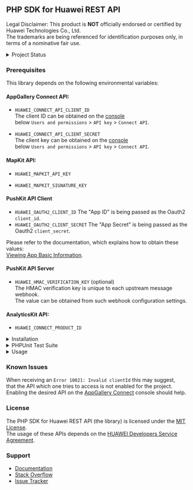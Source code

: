 ## PHP SDK for Huawei REST API

Legal Disclaimer: This product is **NOT** officially endorsed or certified by Huawei Technologies Co., Ltd.<br/>
The trademarks are being referenced for identification purposes only, in terms of a nominative fair use.

<details>
<summary>Project Status</summary>
<p>

[![PHP Composer](https://github.com/syslogic/php-hms/actions/workflows/ci-php.yml/badge.svg)](https://github.com/syslogic/php-hms/actions/workflows/ci-php.yml)

| Class | Status      |
| ---: |-------------|
| [`Core\Wrapper`](https://github.com/syslogic/php-hms/blob/master/src/Core)                    | working     |
| [`PushKit`](https://github.com/syslogic/php-hms/blob/master/src/PushKit)                      | working     |
| [`MapKit`](https://github.com/syslogic/php-hms/blob/master/src/MapKit)                        | in progress |
| [`AccountKit`](https://github.com/syslogic/php-hms/blob/master/src/AccountKit)                |             |
| [`AdsKit`](https://github.com/syslogic/php-hms/blob/master/src/AdsKit)                        |             |
| [`AnalyticsKit`](https://github.com/syslogic/php-hms/blob/master/src/AnalyticsKit)            |             |
| [`AppGallery\Connect`](https://github.com/syslogic/php-hms/tree/master/src/AppGallery/Connect)|             |
| [`DriveKit`](https://github.com/syslogic/php-hms/tree/master/src/DriveKit)                    |             |
| [`GameService`](https://github.com/syslogic/php-hms/tree/master/src/GameService)              |             |
| [`LocationKit`](https://github.com/syslogic/php-hms/blob/master/src/LocationKit)              |             |
| [`SearchKit`](https://github.com/syslogic/php-hms/blob/master/src/SearchKit)                  |             |
| [`WalletKit`](https://github.com/syslogic/php-hms/blob/master/src/WalletKit)                  |             |

</p>
</details>

### Prerequisites

This library depends on the following environmental variables:

#### AppGallery Connect API:

- `HUAWEI_CONNECT_API_CLIENT_ID`<br/>
  The client ID can be obtained on the [console](https://developer.huawei.com/consumer/en/service/josp/agc/index.html) <br/>below `Users and permissions` > `API key` > `Connect API`.

- `HUAWEI_CONNECT_API_CLIENT_SECRET`<br/>
  The client key can be obtained on the [console](https://developer.huawei.com/consumer/en/service/josp/agc/index.html) <br/>below `Users and permissions` > `API key` > `Connect API`.

#### MapKit API:

- `HUAWEI_MAPKIT_API_KEY`<br/>

- `HUAWEI_MAPKIT_SIGNATURE_KEY`<br/>

#### PushKit API Client
- `HUAWEI_OAUTH2_CLIENT_ID` The "App ID" is being passed as the Oauth2 `client_id`.
- `HUAWEI_OAUTH2_CLIENT_SECRET` The "App Secret" is being passed as the Oauth2 `client_secret`.

Please refer to the documentation, which explains how to obtain these values: <br/>[Viewing App Basic Information](https://developer.huawei.com/consumer/en/doc/distribution/app/agc-help-appinfo-0000001100014694).

#### PushKit API Server

 - `HUAWEI_HMAC_VERIFICATION_KEY` (optional)<br/>
   The HMAC verification key is unique to each upstream message webhook. <br/>The value can be obtained from such webhook configuration settings.

#### AnalyticsKit API:

- `HUAWEI_CONNECT_PRODUCT_ID`  

<details>
<summary>Installation</summary>
<p>

One can manually check out into project directory `lib`:
````shell
mkdir lib
git clone git@github.com:syslogic/php-hms ./lib/php-hms
````

And then map namespace `HMS` in `composer.json` PSR-4 `autoload` block:
````json
{
  "autoload": {
    "psr-4": {
      "App\\": "src/",
      "HMS\\": "lib/php-hms/src/"
    }
  }
}
````

To set up the environment, for example `nano ~/.bashrc`:

````bash
# PHP SDK for Huawei REST API
export HUAWEI_OAUTH2_CLIENT_ID=...
export HUAWEI_OAUTH2_CLIENT_SECRET=...
export HUAWEI_CONNECT_API_CLIENT_ID=...
export HUAWEI_CONNECT_API_CLIENT_SECRET=...
export HUAWEI_CONNECT_PRODUCT_ID=...
export HUAWEI_HMAC_VERIFICATION_KEY=...
export HUAWEI_MAPKIT_API_KEY=...
````
</p>
</details>

<details>
<summary>PHPUnit Test Suite</summary>
<p>

The test suite depends on further environmental variables:

| Test Case | Environmental Variable | Description |
| ---: | --- | --- |
| `PushKitTest` | `PHPUNIT_HCM_TEST_DEVICE_TOKEN` | The HCM device registration ID, to which the test will push notifications to.  |

````bash
# PHP SDK for Huawei REST API
export PHPUNIT_HCM_TEST_DEVICE_TOKEN=...
````

Running tests:
````shell
composer run-script test
````

Running tests with code coverage:
````shell
composer run-script coverage
````

</details>

<details>
<summary>Usage</summary>
<p>
...
</p>
</details>


### Known Issues
When receiving an `Error 10021: Invalid clientId` this may suggest,<br/>that the API which one tries to access is not enabled for the project.<br/>
Enabling the desired API on the [AppGallery Connect](https://developer.huawei.com/consumer/en/service/josp/agc/index.html) console should help.

### License
The PHP SDK for Huawei REST API (the library) is licensed under the [MIT License](LICENSE).<br/>
The usage of these APIs depends on the [HUAWEI Developers Service Agreement](https://developer.huawei.com/consumer/en/doc/start/agreement-0000001052728169).

### Support
- [Documentation](https://developer.huawei.com/consumer/en/doc/landing/development)
- [Stack Overflow](https://stackoverflow.com/questions/tagged/huawei-developers)
- [Issue Tracker](https://github.com/syslogic/php-hms/issues)
